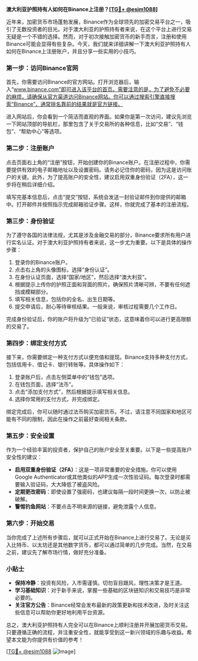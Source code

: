 **澳大利亚护照持有人如何在Binance上注册？[[TG💪+ @esim1088](https://t.me/s/esim1088)]**

近年来，加密货币市场蓬勃发展，Binance作为全球领先的加密交易平台之一，吸引了无数投资者的目光。对于澳大利亚的护照持有者来说，在这个平台上进行交易无疑是一个不错的选择。然而，对于初次接触加密货币的新手而言，注册和使用Binance可能会显得有些复杂。今天，我们就来详细讲解一下澳大利亚护照持有人如何在Binance上注册账户，并且分享一些实用的小技巧。

### **第一步：访问Binance官网**

首先，你需要访问Binance的官方网站。打开浏览器后，输入“www.binance.com”即可进入该平台的首页。需要注意的是，为了避免不必要的麻烦，请确保从官方渠道访问Binance网站。你可以通过搜索引擎直接搜索“Binance”，通常排名靠前的结果就是官方链接。

进入网站后，你会看到一个简洁而直观的界面。如果你是第一次访问，建议先浏览一下网站顶部的导航栏，那里包含了关于交易所的各种信息，比如“交易”、“钱包”、“帮助中心”等选项。

### **第二步：注册账户**

点击页面右上角的“注册”按钮，开始创建你的Binance账户。在注册过程中，你需要提供有效的电子邮箱地址以及设置密码。请务必记住你的密码，因为这是访问账户的关键。此外，为了提高账户的安全性，建议启用双重身份验证（2FA），这一步将在稍后详细介绍。

填写完基本信息后，点击“提交”按钮，系统会发送一封验证邮件到你提供的邮箱中。打开邮件并按照指示完成邮箱验证步骤。这样，你就完成了基本的注册流程。

### **第三步：身份验证**

为了遵守各国的法律法规，尤其是涉及金融交易的部分，Binance要求所有用户进行实名认证。对于澳大利亚护照持有者来说，这一步尤为重要。以下是具体的操作步骤：

1. 登录你的Binance账户。
2. 点击右上角的头像图标，选择“身份认证”。
3. 在身份认证页面，选择“国家/地区”，然后选择“澳大利亚”。
4. 根据提示上传你的护照正面和背面的照片。确保照片清晰可辨，不要有任何遮挡或模糊部分。
5. 填写相关信息，包括你的全名、出生日期等。
6. 提交申请后，耐心等待审核结果。一般来说，审核过程需要几个工作日。

完成身份验证后，你的账户将升级为“已验证”状态，这意味着你可以进行更高限额的交易了。

### **第四步：绑定支付方式**

接下来，你需要绑定一种支付方式以便充值和提现。Binance支持多种支付方式，包括信用卡、借记卡、银行转账等。具体操作如下：

1. 登录账户后，点击左侧菜单中的“钱包”选项。
2. 在钱包页面，选择“法币”。
3. 点击“添加支付方式”，然后根据提示填写相关信息。
4. 选择你常用的支付方式，并完成绑定。

绑定完成后，你可以随时通过法币购买加密货币。不过，请注意不同国家和地区可能有不同的限制，因此在操作之前最好查阅相关条款。

### **第五步：安全设置**

作为一个经验丰富的投资者，保护自己的账户安全至关重要。以下是一些提高账户安全性的建议：

- **启用双重身份验证（2FA）**：这是一项非常重要的安全措施。你可以使用Google Authenticator或其他类似的APP生成一次性验证码。每次登录时都需要输入验证码，大大降低了被盗风险。
- **定期更改密码**：即使设置了强密码，也建议每隔一段时间更换一次，以防止被破解。
- **警惕钓鱼网站**：不要点击不明来源的链接，避免泄露个人信息。

### **第六步：开始交易**

当你完成了上述所有步骤后，就可以正式开始在Binance上进行交易了。无论是买入比特币、以太坊还是其他数字货币，都可以通过简单的几步完成。当然，在交易之前，建议先了解市场行情，做好充分准备。

### **小贴士**

- **保持冷静**：投资有风险，入市需谨慎。切勿盲目跟风，理性决策才是王道。
- **学习基础知识**：对于新手来说，掌握一些基础的区块链知识和交易技巧是非常必要的。
- **关注官方公告**：Binance经常会发布最新的政策更新和技术改进，及时关注这些信息可以帮助你更好地利用平台资源。

总之，澳大利亚护照持有人完全可以在Binance上顺利注册并开展加密货币交易。只要遵循正确的流程，并注重安全性，就能享受到这一新兴领域的乐趣与收益。希望本文能为你提供有价值的参考！

[[TG💪+ @esim1088](https://t.me/s/esim1088) ![Image](https://i.postimg.cc/4NQfJmqS/Snipaste-2025-05-13-00-14-12.png)]